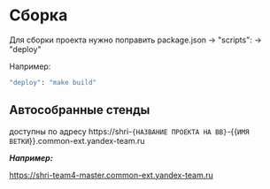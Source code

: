 # Сборка

Для сборки проекта нужно поправить package.json -> "scripts": ->  "deploy"

Например:

```sh
"deploy": "make build"
```

## Автособранные стенды

доступны по адресу https://shri-```{НАЗВАНИЕ ПРОЕКТА НА BB}```-{{```ИМЯ ВЕТКИ```}}.common-ext.yandex-team.ru

***Например:***

https://shri-team4-master.common-ext.yandex-team.ru